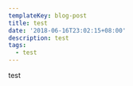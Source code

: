 ```yaml
---
templateKey: blog-post
title: test
date: '2018-06-16T23:02:15+08:00'
description: test
tags:
  - test
---
```

test
